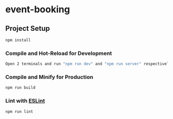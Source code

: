 # event-booking

## Project Setup

```sh
npm install
```

### Compile and Hot-Reload for Development

```sh
Open 2 terminals and run "npm run dev" and "npm run server" respectively
```

### Compile and Minify for Production

```sh
npm run build
```

### Lint with [ESLint](https://eslint.org/)

```sh
npm run lint
```
